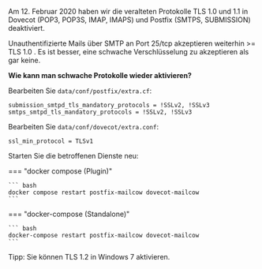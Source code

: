 Am 12. Februar 2020 haben wir die veralteten Protokolle TLS 1.0 und 1.1 in Dovecot (POP3, POP3S, IMAP, IMAPS) und Postfix (SMTPS, SUBMISSION) deaktiviert.

Unauthentifizierte Mails über SMTP an Port 25/tcp akzeptieren weiterhin >= TLS 1.0 . Es ist besser, eine schwache Verschlüsselung zu akzeptieren als gar keine.

**Wie kann man schwache Protokolle wieder aktivieren?**

Bearbeiten Sie `data/conf/postfix/extra.cf`:

```
submission_smtpd_tls_mandatory_protocols = !SSLv2, !SSLv3
smtps_smtpd_tls_mandatory_protocols = !SSLv2, !SSLv3
```

Bearbeiten Sie `data/conf/dovecot/extra.conf`:

```
ssl_min_protocol = TLSv1
```

Starten Sie die betroffenen Dienste neu:

=== "docker compose (Plugin)"

    ``` bash
    docker compose restart postfix-mailcow dovecot-mailcow
    ```

=== "docker-compose (Standalone)"

    ``` bash
    docker-compose restart postfix-mailcow dovecot-mailcow
    ```

Tipp: Sie können TLS 1.2 in Windows 7 aktivieren.